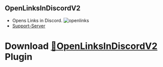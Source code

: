 ## OpenLinksInDiscordV2
 - Opens Links in Discord.
 ![openlinks](https://user-images.githubusercontent.com/46447572/71777111-e2385380-2f9b-11ea-9c5d-417a9a460981.gif)
 - [Support-Server](https://discord.gg/gvA2ree)
# Download [**🔽OpenLinksInDiscordV2**](https://betterdiscord.net/ghdl?url=https://raw.githubusercontent.com/Strencher/BetterDiscordStuff/master/OpenLinksInDiscordV2/OpenLinksInDiscordV2.plugin.js) Plugin
